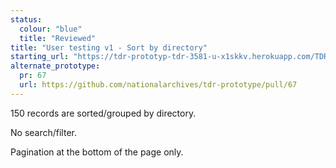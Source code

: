 ```yaml
---
status:
  colour: "blue"
  title: "Reviewed"
title: "User testing v1 - Sort by directory"
starting_url: "https://tdr-prototyp-tdr-3581-u-x1skkv.herokuapp.com/TDR-3581/ut-1"
alternate_prototype: 
  pr: 67
  url: https://github.com/nationalarchives/tdr-prototype/pull/67
---
```


150 records are sorted/grouped by directory.

No search/filter.

Pagination at the bottom of the page only.
